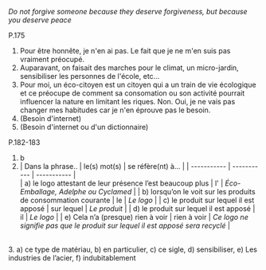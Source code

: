 *Do not forgive someone because they deserve forgiveness, but because you deserve peace*

P.175

1. Pour être honnête, je n'en ai pas. Le fait que je ne m'en suis pas vraiment préocupé.
2. Auparavant, on faisait des marches pour le climat, un micro-jardin, sensibiliser les personnes de l'école, etc...
3. Pour moi, un éco-citoyen est un citoyen qui a un train de vie écologique et ce préocupe de comment sa consomation ou son activité pourrait influencer la nature en limitant les riques. Non. Oui, je ne vais pas changer mes habitudes car je n'en éprouve pas le besoin.
4. (Besoin d'internet)
5. (Besoin d'internet ou d'un dictionnaire)

P.182-183

1. b
2. | Dans la phrase.. | le(s) mot(s) |  se réfère(nt) à... | 
| ----------- | ----------- |  ----------- |  
| a) le logo attestant de leur présence l’est beaucoup plus | l' |  *Éco-Emballage, Adelphe ou Cyclamed* |
| b) lorsqu’on le voit sur les produits de consommation courante | le | *Le logo* |
| c) le produit sur lequel il est apposé | sur lequel |  *Le produit* |
| d) le produit sur lequel il est apposé | il | *Le logo* |
| e) Cela n’a (presque) rien à voir | rien à voir |  *Ce logo ne signifie pas que le produit sur lequel il est apposé sera recyclé* |
<br>
3.  a) ce type de matériau, b) en particulier, c) ce sigle, d) sensibiliser, e) Les industries de l’acier, f) indubitablement



